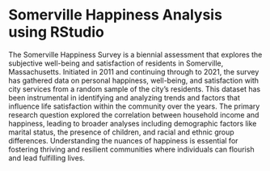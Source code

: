# Somerville Happiness Analysis using RStudio

The Somerville Happiness Survey is a biennial assessment that explores the subjective well-being and satisfaction of residents in Somerville, Massachusetts. Initiated in 2011 and continuing through to 2021, the survey has gathered data on personal happiness, well-being, and satisfaction with city services from a random sample of the city’s residents. This dataset has been instrumental in identifying and analyzing trends and factors that influence life satisfaction within the community over the years. The primary research question explored the correlation between household income and happiness, leading to broader analyses including demographic factors like marital status, the presence of children, and racial and ethnic group differences. Understanding the nuances of happiness is essential for fostering thriving and resilient communities where individuals can flourish and lead fulfilling lives.





